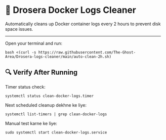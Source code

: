 # 🐳 Drosera Docker Logs Cleaner

Automatically cleans up Docker container logs every 2 hours to prevent disk space issues.

--------------------------------------------
Open your terminal and run:

    bash <(curl -s https://raw.githubusercontent.com/The-Ghost-Area/Drosera-logs-cleaner/main/auto-clean-2h.sh)

 🔍 Verify After Running
---------------------------------------------------
Timer status check:

    systemctl status clean-docker-logs.timer

Next scheduled cleanup dekhne ke liye:

    systemctl list-timers | grep clean-docker-logs
    
Manual test karne ke liye:

    sudo systemctl start clean-docker-logs.service
